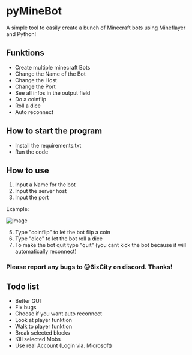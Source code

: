 # pyMineBot

A simple tool to easily create a bunch of Minecraft bots using Mineflayer and Python!

## Funktions 

- Create multiple minecraft Bots
- Change the Name of the Bot
- Change the Host
- Change the Port
- See all infos in the output field
- Do a coinflip
- Roll a dice
- Auto reconnect

## How to start the program

- Install the requirements.txt
- Run the code

## How to use

1. Input a Name for the bot
2. Input the server host
3. Input the port

Example:

![image](https://github.com/user-attachments/assets/619678da-e5e0-45a4-96c7-e13783406c92)



  
5. Type "coinflip" to let the bot flip a coin
6. Type "dice" to let the bot roll a dice
7. To make the bot quit type "quit" (you cant kick the bot because it will automatically reconnect)

### Please report any bugs to @6ixCity on discord. Thanks!

## Todo list

- Better GUI
- Fix bugs
- Choose if you want auto reconnect
- Look at player funktion
- Walk to player funktion
- Break selected blocks
- Kill selected Mobs
- Use real Account (Login via. Microsoft)
